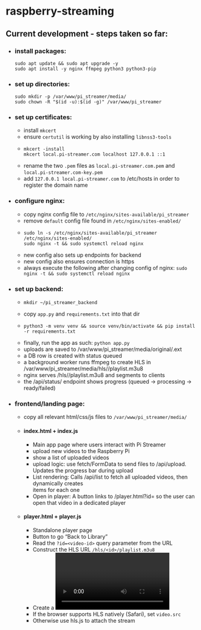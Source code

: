 # raspberry-streaming

## Current development - steps taken so far:

- ### install packages:
    ```
    sudo apt update && sudo apt upgrade -y
    sudo apt install -y nginx ffmpeg python3 python3-pip
    ```

- ### set up directories:
    ```
    sudo mkdir -p /var/www/pi_streamer/media/
    sudo chown -R "$(id -u):$(id -g)" /var/www/pi_streamer
    ```
- ### set up certificates:
    - install `mkcert`
    - ensure `certutil` is working by also installing `libnss3-tools`
    - ```
      mkcert -install
      mkcert local.pi-streamer.com localhost 127.0.0.1 ::1
      ```
    - rename the two `.pem` files as `local.pi-streamer.com.pem` and 
      `local.pi-streamer.com-key.pem`
    - add `127.0.0.1 local.pi-streamer.com` to /etc/hosts in order to register
      the domain name

- ### configure nginx:
    - copy nginx config file to `/etc/nginx/sites-available/pi_streamer`
    - remove `default` config file found in `/etc/nginx/sites-enabled/`
    - ```
      sudo ln -s /etc/nginx/sites-available/pi_streamer /etc/nginx/sites-enabled/
      sudo nginx -t && sudo systemctl reload nginx
      ```
    - new config also sets up endpoints for backend
    - new config also ensures connection is https
    - always execute the following after changing config of nginx: `sudo nginx -t && sudo systemctl reload nginx`

- ### set up backend:
    - ```
      mkdir ~/pi_streamer_backend
      ```
    - copy `app.py` and `requirements.txt` into that dir
    - ```
      python3 -m venv venv && source venv/bin/activate && pip install -r requirements.txt
      ```
    - finally, run the app as such: `python app.py`
    - uploads are saved to /var/www/pi_streamer/media/original/<id>.ext
    - a DB row is created with status queued
    - a background worker runs ffmpeg to create HLS in /var/www/pi_streamer/media/hls/<id>/playlist.m3u8
    - nginx serves /hls/<id>/playlist.m3u8 and segments to clients
    - the /api/status/<id> endpoint shows progress (queued -> processing -> ready/failed)

- ### frontend/landing page:
    - copy all relevant html/css/js files to `/var/www/pi_streamer/media/`
    - #### index.html + index.js
        - Main app page where users interact with Pi Streamer
        - upload new videos to the Raspberry Pi
        - show a list of uploaded videos
        - upload logic: use fetch/FormData to send files to /api/upload.
        Updates the progress bar during upload
        - List rendering: Calls /api/list to fetch all uploaded videos, then
        dynamically creates <div> items for each one
        - Open in player: A button links to /player.html?id=<video-id> so the
        user can open that video in a dedicated player
    - #### player.html + player.js
        - Standalone player page
        - Button to go “Back to Library”
        - Read the `?id=<video-id>` query parameter from the URL
        - Construct the HLS URL `/hls/<id>/playlist.m3u8`
        - Create a <video> element
        - If the browser supports HLS natively (Safari), set `video.src`
        - Otherwise use hls.js to attach the stream
